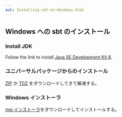 ```yaml
---
out: Installing-sbt-on-Windows.html
---
```


  [MSI]: $sbt_native_package_base$$app_version$/sbt-$windows_app_version$.msi
  [ZIP]: $sbt_native_package_base$$app_version$/sbt-$app_version$.zip
  [TGZ]: $sbt_native_package_base$$app_version$/sbt-$app_version$.tgz
  [oraclejdk8]: http://www.oracle.com/technetwork/java/javase/downloads/jdk8-downloads-2133151.html

Windows への sbt のインストール
----------------------------

### Install JDK

Follow the link to install [Java SE Development Kit 8][oraclejdk8].

### ユニバーサルパッケージからのインストール

[ZIP][ZIP] か [TGZ][TGZ] をダウンロードしてきて解凍する。

### Windows インストーラ

[msi インストーラ][MSI]をダウンロードしてインストールする。
